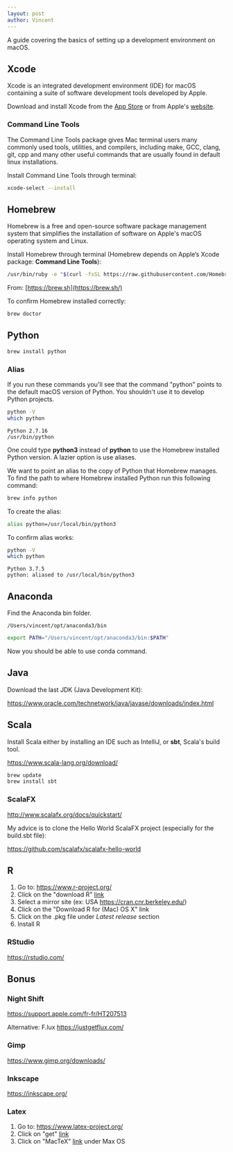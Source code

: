 ```yaml
---
layout: post
author: Vincent
---
```


A guide covering the basics of setting up a development environment on macOS.

## Xcode

Xcode is an integrated development environment (IDE) for macOS containing a suite of software development tools developed by Apple.

Download and install Xcode from the [App Store](https://apps.apple.com/fr/app/xcode/id497799835?mt=12) or from Apple's [website](https://developer.apple.com/xcode/).

### Command Line Tools

The Command Line Tools package gives Mac terminal users many commonly used tools, utilities, and compilers, including make, GCC, clang, git, cpp and many other useful commands that are usually found in default linux installations.

Install Command Line Tools through terminal:

```bash
xcode-select --install
```

## Homebrew

Homebrew is a free and open-source software package management system that simplifies the installation of software on Apple's macOS operating system and Linux.

Install Homebrew through terminal (Homebrew depends on Apple’s Xcode package: **Command Line Tools**):

```bash
/usr/bin/ruby -e "$(curl -fsSL https://raw.githubusercontent.com/Homebrew/install/master/install)"
```

From: [https://brew.sh](https://brew.sh/)

To confirm Homebrew installed correctly:

```bash
brew doctor
```

## Python

```bash
brew install python
```

### Alias

If you run these commands you'll see that the command "python" points to the default macOS version of Python. You shouldn't use it to develop Python projects.

```bash
python -V
which python
```
```
Python 2.7.16
/usr/bin/python
```

One could type **python3** instead of **python** to use the Homebrew installed Python version. A lazier option is use aliases.

We want to point an alias to the copy of Python that Homebrew manages. To find the path to where Homebrew installed Python run this following command:

```bash
brew info python
```

To create the alias:

```bash
alias python=/usr/local/bin/python3
```

To confirm alias works:

```bash
python -V
which python
```
```
Python 3.7.5
python: aliased to /usr/local/bin/python3
```

## Anaconda

Find the Anaconda bin folder.

```
/Users/vincent/opt/anaconda3/bin
```
```bash
export PATH="/Users/vincent/opt/anaconda3/bin:$PATH"
```

Now you should be able to use conda command.

## Java

Download the last JDK (Java Development Kit):

https://www.oracle.com/technetwork/java/javase/downloads/index.html

## Scala

Install Scala either by installing an IDE such as IntelliJ, or **sbt**, Scala's build tool.

https://www.scala-lang.org/download/

```bash
brew update
brew install sbt
```

### ScalaFX

http://www.scalafx.org/docs/quickstart/

My advice is to clone the Hello World ScalaFX project (especially for the build.sbt file):

https://github.com/scalafx/scalafx-hello-world

## R

1. Go to: https://www.r-project.org/
2. Click on the "download R" [link](https://cran.r-project.org/mirrors.html)
3. Select a mirror site (ex: USA https://cran.cnr.berkeley.edu/)
4. Click on the "Download R for (Mac) OS X" link
5. Click on the .pkg file under *Latest release* section
6. Install R

### RStudio

https://rstudio.com/

## Bonus

### Night Shift

https://support.apple.com/fr-fr/HT207513

Alternative: F.lux https://justgetflux.com/

### Gimp

https://www.gimp.org/downloads/

### Inkscape

https://inkscape.org/

### Latex

1. Go to: https://www.latex-project.org/
2. Click on "get" [link](https://www.latex-project.org/get/)
3. Click on "MacTeX" [link](http://www.tug.org/mactex/mactex-download.html) under Max OS
